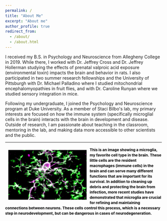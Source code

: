 ```yaml
---
permalink: /
title: "About Me"
excerpt: "About me"
author_profile: true
redirect_from: 
  - /about/
  - /about.html
---
```


I received my B.S. in Psychology and Neuroscience from Allegheny College in 2019. While there, I worked with Dr. Jeffrey Cross and Dr. Jeffrey Hollerman studying the effects of prenatal valproic acid exposure (environmental toxin) impacts the brain and behavior in rats. I also participated in two summer research fellowships and the University of Pittsburgh with Dr. Michael Palladino where I studied mitochondrial encephalomyopathies in fruit flies, and with Dr. Caroline Runyan where we studied sensory integration in mice.

Following my undergraduate, I joined the Psychology and Neuroscience program at Duke University. As a member of Staci Bilbo's lab, my primary interests are focused on how the immune system (specifically microglial cells in the brain) interacts with the brain in development and disease. Outside of research, I am passionate about teaching in the classroom, mentoring in the lab, and making data more accessible to other scientists and the public.

---

<img style="float: left; max-width: 50%; padding: 10px" src="../images/mgla.PNG">

<span style="color:black;font-weight:700;font-size:12px"> 
This is an image showing a microglia, my favorite cell type in the brain. These little cells are the resident macrophages (immune cells) in the brain and can serve many different functions that are important for its survival. In addition to cleaning up debris and protecting the brain from infection, more recent studies have demonstrated that microglia are crucial for refining and maintaining connections between neurons. These cells control this process, which is a necessary step in neurodevelopment, but can be dangerous in cases of neurodegeneration.  
</span>